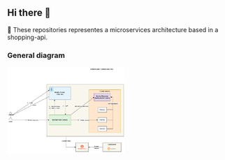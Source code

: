 ## Hi there 👋

:receipt: These repositories representes a microservices architecture based in a shopping-api.

### General diagram

<img height=200 src="./images/shopping-api-general-diagram.png" alt="General diagram">
